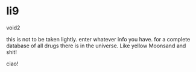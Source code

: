 # li9
void2

this is not to be taken lightly. enter whatever info you have. 
for a complete database of all drugs there is in the universe. Like yellow Moonsand and shit!

ciao!

